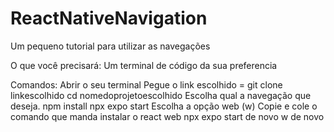 # ReactNativeNavigation
Um pequeno tutorial para utilizar as navegações

O que você precisará:
Um terminal de código da sua preferencia

Comandos:
Abrir o seu terminal
Pegue o link escolhido = git clone linkescolhido
cd nomedoprojetoescolhido
Escolha qual a navegação que deseja.
npm install
npx expo start
Escolha a opção web (w)
Copie e cole o comando que manda instalar o react web
npx expo start de novo
w de novo

